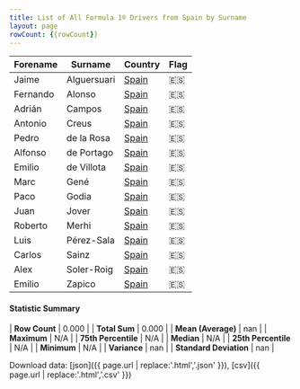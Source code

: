 ```yaml
---
title: List of All Formula 1® Drivers from Spain by Surname
layout: page
rowCount: {{rowCount}}
---
```


| Forename | Surname | Country | Flag |
|--|--|--|--|
| Jaime | Alguersuari | [Spain](/f1/countries/spain) | 🇪🇸 |
| Fernando | Alonso | [Spain](/f1/countries/spain) | 🇪🇸 |
| Adrián | Campos | [Spain](/f1/countries/spain) | 🇪🇸 |
| Antonio | Creus | [Spain](/f1/countries/spain) | 🇪🇸 |
| Pedro | de la Rosa | [Spain](/f1/countries/spain) | 🇪🇸 |
| Alfonso | de Portago | [Spain](/f1/countries/spain) | 🇪🇸 |
| Emilio | de Villota | [Spain](/f1/countries/spain) | 🇪🇸 |
| Marc | Gené | [Spain](/f1/countries/spain) | 🇪🇸 |
| Paco | Godia | [Spain](/f1/countries/spain) | 🇪🇸 |
| Juan | Jover | [Spain](/f1/countries/spain) | 🇪🇸 |
| Roberto | Merhi | [Spain](/f1/countries/spain) | 🇪🇸 |
| Luis | Pérez-Sala | [Spain](/f1/countries/spain) | 🇪🇸 |
| Carlos | Sainz | [Spain](/f1/countries/spain) | 🇪🇸 |
| Alex | Soler-Roig | [Spain](/f1/countries/spain) | 🇪🇸 |
| Emilio | Zapico | [Spain](/f1/countries/spain) | 🇪🇸 |

#### Statistic Summary

| **Row Count** | 0.000 |
| **Total Sum** | 0.000 |
| **Mean (Average)** | nan |
| **Maximum** | N/A |
| **75th Percentile** | N/A |
| **Median** | N/A |
| **25th Percentile** | N/A |
| **Minimum** | N/A |
| **Variance** | nan |
| **Standard Deviation** | nan |

Download data: [json]({{ page.url | replace:'.html','.json' }}), [csv]({{ page.url | replace:'.html','.csv' }})
